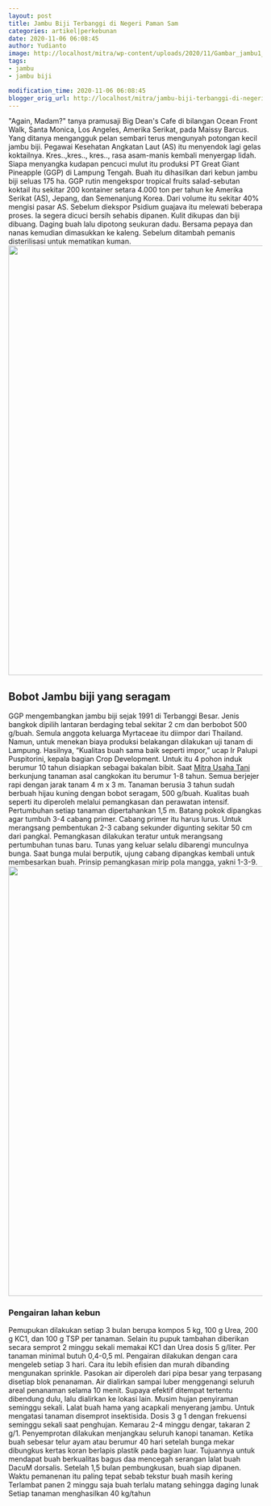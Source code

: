 ```yaml
---
layout: post
title: Jambu Biji Terbanggi di Negeri Paman Sam
categories: artikel|perkebunan
date: 2020-11-06 06:08:45
author: Yudianto
image: http://localhost/mitra/wp-content/uploads/2020/11/Gambar_jambu1_1280x720.jpg
tags:
- jambu
- jambu biji

modification_time: 2020-11-06 06:08:45
blogger_orig_url: http://localhost/mitra/jambu-biji-terbanggi-di-negeri-paman.html
---
```


"Again, Madam?" tanya pramusaji Big Dean's Cafe di bilangan Ocean Front Walk, Santa Monica, Los Angeles, Amerika Serikat, pada Maissy Barcus. Yang ditanya mengangguk pelan sembari terus mengunyah potongan kecil jambu biji. Pegawai Kesehatan Angkatan Laut (AS) itu menyendok lagi gelas koktailnya. Kres..,kres.., kres.., rasa asam-manis kembali menyergap lidah.
Siapa menyangka kudapan pencuci mulut itu produksi PT Great Giant Pineapple (GGP) di Lampung Tengah. Buah itu dihasilkan dari kebun jambu biji seluas 175 ha. GGP rutin mengekspor tropical fruits salad-sebutan koktail itu sekitar 200 kontainer setara 4.000 ton per tahun ke Amerika Serikat (AS), Jepang, dan Semenanjung Korea. Dari volume itu sekitar 40% mengisi pasar AS.
Sebelum diekspor Psidium guajava itu melewati beberapa proses. Ia segera dicuci bersih sehabis dipanen. Kulit dikupas dan biji dibuang. Daging buah lalu dipotong seukuran dadu. Bersama pepaya dan nanas kemudian dimasukkan ke kaleng. Sebelum ditambah pemanis disterilisasi untuk mematikan kuman.
<a href="http://127.0.0.1/mitra/wp-content/uploads/2020/11/Jambu-Biji-Terbanggi.jpg"><img class="aligncenter wp-image-20479 size-full" src="http://127.0.0.1/mitra/wp-content/uploads/2020/11/Jambu-Biji-Terbanggi.jpg" alt="" width="1511" height="850" /></a>
<h2 id="Bobot">Bobot Jambu biji yang seragam</h2>
GGP mengembangkan jambu biji sejak 1991 di Terbanggi Besar. Jenis bangkok dipilih lantaran berdaging tebal sekitar 2 cm dan berbobot 500 g/buah. Semula anggota keluarga Myrtaceae itu diimpor dari Thailand. Namun, untuk menekan biaya produksi belakangan dilakukan uji tanam di Lampung. Hasilnya, “Kualitas buah sama baik seperti impor,” ucap Ir Palupi Puspitorini, kepala bagian Crop Development. Untuk itu 4 pohon induk berumur 10 tahun disiapkan sebagai bakalan bibit.
Saat <a href="http://127.0.0.1/mitra">Mitra Usaha Tani</a> berkunjung tanaman asal cangkokan itu berumur 1-8 tahun. Semua berjejer rapi dengan jarak tanam 4 m x 3 m. Tanaman berusia 3 tahun sudah berbuah hijau kuning dengan bobot seragam, 500 g/buah. Kualitas buah seperti itu diperoleh melalui pemangkasan dan perawatan intensif.
Pertumbuhan setiap tanaman dipertahankan 1,5 m. Batang pokok dipangkas agar tumbuh 3-4 cabang primer. Cabang primer itu harus lurus. Untuk merangsang pembentukan 2-3 cabang sekunder digunting sekitar 50 cm dari pangkal.
Pemangkasan dilakukan teratur untuk merangsang pertumbuhan tunas baru. Tunas yang keluar selalu dibarengi munculnya bunga. Saat bunga mulai berputik, ujung cabang dipangkas kembali untuk membesarkan buah. Prinsip pemangkasan mirip pola mangga, yakni 1-3-9.
<a href="http://127.0.0.1/mitra/wp-content/uploads/2020/11/Jambu-Biji-.jpg"><img class="aligncenter wp-image-20480 size-full" src="http://127.0.0.1/mitra/wp-content/uploads/2020/11/Jambu-Biji-.jpg" alt="" width="1511" height="850" /></a>
<h3 id="Pengairan">Pengairan lahan kebun</h3>
Pemupukan dilakukan setiap 3 bulan berupa kompos 5 kg, 100 g Urea, 200 g KC1, dan 100 g TSP per tanaman. Selain itu pupuk tambahan diberikan secara semprot 2 minggu sekali memakai KC1 dan Urea dosis 5 g/liter. Per tanaman minimal butuh 0,4-0,5 ml.
Pengairan dilakukan dengan cara mengeleb setiap 3 hari. Cara itu lebih efisien dan murah dibanding mengunakan sprinkle. Pasokan air diperoleh dari pipa besar yang terpasang disetiap blok penanaman. Air dialirkan sampai luber menggenangi seluruh areal penanaman selama 10 menit. Supaya efektif ditempat tertentu dibendung dulu, lalu dialirkan ke lokasi lain. Musim hujan penyiraman seminggu sekali.
Lalat buah hama yang acapkali menyerang jambu. Untuk mengatasi tanaman disemprot insektisida. Dosis 3 g 1 dengan frekuensi seminggu sekali saat penghujan. Kemarau 2-4 minggu dengar, takaran 2 g/1. Penyemprotan dilakukan menjangkau seluruh kanopi tanaman.
Ketika buah sebesar telur ayam atau berumur 40 hari setelah bunga mekar dibungkus kertas koran berlapis plastik pada bagian luar. Tujuannya untuk mendapat buah berkualitas bagus daa mencegah serangan lalat buah DacuM dorsalis. Setelah 1,5 bulan pembungkusan, buah siap dipanen.
Waktu pemanenan itu paling tepat sebab tekstur buah masih kering Terlambat panen 2 minggu saja buah terlalu matang sehingga daging lunak Setiap tanaman menghasilkan 40 kg/tahun
